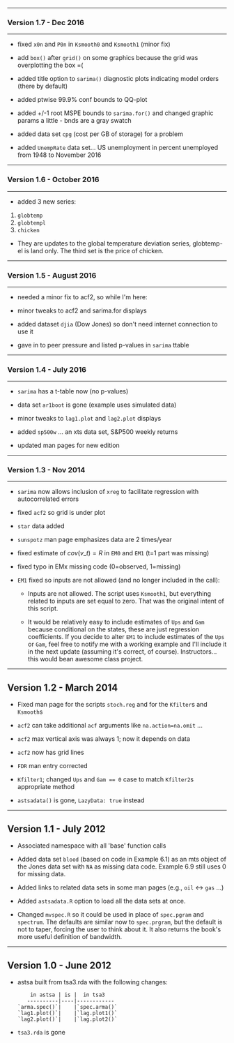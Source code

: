 ----------------------------
### Version 1.7 - Dec 2016
----------------------------

+ fixed `x0n` and `P0n` in `Ksmooth0` and `Ksmooth1` (minor fix) 

+ add `box()` after `grid()` on some graphics 
   because the grid was overplotting the box =(
   
+ added title option to `sarima()` diagnostic plots indicating 
   model orders (there by default)

+ added ptwise 99.9% conf bounds to QQ-plot

+ added +/-1 root MSPE bounds to `sarima.for()` and changed graphic 
   params a little - bnds are a gray swatch

+ added data set `cpg` (cost per GB of storage) for a problem

+ added `UnempRate` data set... US unemployment in percent unemployed
   from 1948 to November 2016

----------------------------
### Version 1.6 - October 2016
----------------------------

+ added 3 new series: 

1. `globtemp` 
2. `globtempl`
3. `chicken`

* They are updates to the global temperature deviation series, 
   globtemp-el is land only. The third set is the price of chicken. 

----------------------------
### Version 1.5 - August 2016
----------------------------

+ needed a minor fix to acf2, so while I'm here: 

+ minor tweaks to acf2 and sarima.for displays

+ added dataset `djia` (Dow Jones) so don't need internet connection to use it

+ gave in to peer pressure and listed p-values in `sarima` ttable


---------------------------
### Version 1.4 - July 2016
---------------------------

+ `sarima` has a t-table now (no p-values)

+ data set `ar1boot` is gone (example uses simulated data) 

+ minor tweaks to `lag1.plot` and `lag2.plot` displays

+ added `sp500w` ... an xts data set, S&P500 weekly returns

+ updated man pages for new edition


---------------------------
### Version 1.3  -  Nov 2014
---------------------------

+ `sarima` now allows inclusion of `xreg` to facilitate regression with autocorrelated errors 

+ fixed `acf2` so grid is under plot

+ `star` data added

+ `sunspotz` man page emphasizes data are 2 times/year

+ fixed estimate of $cov(v\_t) = R$ in `EM0` and `EM1` (t=1 part was missing)

+ fixed typo in EMx missing code (0=observed, 1=missing)

+ `EM1` fixed so inputs are not allowed (and no longer included in the call):

   * Inputs are not allowed. The script uses `Ksmooth1`, but everything 
     related to inputs are set equal to zero.  That was the original 
     intent of this script.
  
   * It would be relatively easy to include estimates of `Ups` and `Gam`  because conditional on the states, these are just regression coefficients. If you decide to alter `EM1` to include estimates of the `Ups` or `Gam`, feel free to notify me with a working example and I'll include it in the  next update (assuming it's correct, of course). Instructors... this would bean awesome class project.


---------------------------
Version 1.2  - March 2014
---------------------------

+ Fixed man page for the scripts `stoch.reg` and for the `Kfilter`s and `Ksmooth`s

+ `acf2` can take additional `acf` arguments like `na.action=na.omit` ...

+ `acf2` max vertical axis was always 1; now it depends on data

+ `acf2` now has grid lines

+ `FDR` man entry corrected

+ `Kfilter1`; changed `Ups` and `Gam == 0` case to match `Kfilter2`s appropriate method

+ `astsadata()` is gone, `LazyData: true` instead
 

-------------------------
Version 1.1  - July 2012
-------------------------

+ Associated namespace with all 'base' function calls
 
+ Added data set `blood` (based on code in Example 6.1) as an mts object of the Jones data set with `NA` as missing data code. Example 6.9 still uses 0 for missing data.  

+ Added links to related data sets in some man pages (e.g., `oil` <-> `gas` ...)

+ Added `astsadata.R` option to load all the data sets at once.

+ Changed `mvspec.R` so it could be used in place of `spec.pgram` and `spectrum`.  The defaults are similar now to `spec.prgram`, but the default is not to taper, forcing the user to think about it.  It also returns the book's more useful definition of bandwidth.  


-------------------------
Version 1.0  - June 2012
-------------------------

+ astsa built from tsa3.rda with the following changes:

          in astsa | is |  in tsa3   
         ----------|----|------------
      `arma.spec()`|    |`spec.arma()` 
      `lag1.plot()`|    |`lag.plot1()` 
      `lag2.plot()`|    |`lag.plot2()` 

* `tsa3.rda` is gone    

